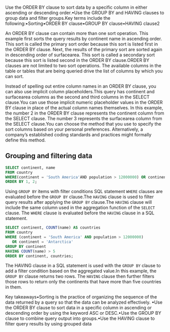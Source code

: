 Use the ORDER BY clause to sort data by a specific column in either ascending or descending order.•Use the GROUP BY and HAVING clauses to group data and filter groups.Key terms include the following:•Sorting•ORDER BY clause•GROUP BY clause•HAVING clause2

An ORDER BY clause can contain more than one sort operation. This example first sorts the query results by continent name in ascending order. This sort is called the primary sort order because this sort is listed first in the ORDER BY clause. Next, the results of the primary sort are sorted again in descending order of surfacearea. This sort is called a secondary sort because this sort is listed second in the ORDER BY clause.ORDER BY clauses are not limited to two sort operations. The available columns in the table or tables that are being queried drive the list of columns by which you can sort.

Instead of spelling out entire column names in an ORDER BY clause, you can also use implicit column placeholders.This query has continent and surfacearea columns as the second and third columns in the SELECT clause.You can use those implicit numeric placeholder values in the ORDER BY clause in place of the actual column names themselves. In this example, the number 2 in the ORDER BY clause represents the continent column from the SELECT clause. The number 3 represents the surfacearea column from the SELECT clause.You can choose the method that you use to specify the sort columns based on your personal preferences. Alternatively, a company’s established coding standards and practices might formally define this method.

## Grouping and filtering data

```sql
SELECT continent, name
FROM country
WHERE(continent = 'South America'AND population > 12000000) OR continent = 'Antarctica'
ORDER BY 1, 2;
```

Using `GROUP BY` items with filter conditions SQL statement `WHERE` clauses are evaluated before the `GROUP BY` clause.The `HAVING` clause is used to filter query results after applying the `GROUP BY` clause.The `HAVING` clause will include the same column used in the aggregation function of the `SELECT` clause. The `WHERE` clause is evaluated before the `HAVING` clause in a SQL statement.

```sql
SELECT continent, COUNT(name) AS countries
FROM country
WHERE (continent = 'South America' AND population > 12000000)
   OR continent = 'Antarctica'
GROUP BY continent
HAVING COUNT(name) > 5
ORDER BY continent, countries;
```

The HAVING clause in a SQL statement is used with the `GROUP BY` clause to add a filter condition based on the aggregated value.In this example, the `GROUP BY` clause returns two rows. The `HAVING` clause then further filters those rows to return only the continents that have more than five countries in them.

Key takeaways•Sorting is the practice of organizing the sequence of the data returned by a query so that the data can be analyzed effectively. •Use the ORDER BY clause to sort data in a specific column in ascending or descending order by using the keyword ASC or DESC.•Use the GROUP BY clause to combine query output into groups.•Use the HAVING clause to filter query results by using grouped data
